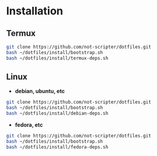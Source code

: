 # Installation

## Termux

```bash
git clone https://github.com/not-scripter/dotfiles.git
bash ~/dotfiles/install/bootstrap.sh
bash ~/dotfiles/install/termux-deps.sh
```

## Linux

- **debian, ubuntu, etc**

```bash
git clone https://github.com/not-scripter/dotfiles.git
bash ~/dotfiles/install/bootstrap.sh
bash ~/dotfiles/install/debian-deps.sh
```

- **fedora, etc**

```bash
git clone https://github.com/not-scripter/dotfiles.git
bash ~/dotfiles/install/bootstrap.sh
bash ~/dotfiles/install/fedora-deps.sh
```

